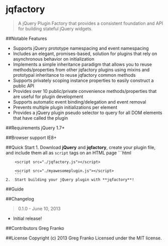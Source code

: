jqfactory
=========

> A jQuery Plugin Factory that provides a consistent foundation and API for building stateful jQuery widgets.  

##Notable Features
 - Supports jQuery prototype namespacing and event namespacing
 - Includes an elegant, promises-based, solution for plugins that rely on asynchronous behavior on initialization
 - Implements a simple inheritance paradigm that allows you to reuse methods/properties from other jqfactory plugins using mixins and prototypal inheritance to reuse jqfactory common methods
 - Supports privately scoping instance properties to easily construct a public API
 - Provides over 10 public/private convenience methods/properties that are useful for plugin development
 - Supports automatic event binding/delegation and event removal
 - Prevents multiple plugin initializations per element
 - Provides a jQuery plugin pseudo selector to query for all DOM elements that have called the plugin

 ##Requirements
 jQuery 1.7+

 ##Browser support
 IE8+

 ##Quick Start
    1.  Download **jQuery** and **jqfactory**, create your plugin file, and include them all as `script` tags on an HTML page
        ```html
        <script src="http://code.jquery.com/jquery-1.9.1.js"></script>

        <script src="./jqfactory.js"></script>

        <script src="./myawesomeplugin.js"></script>
        ```
    2.  Start building your jQuery plugin with **jqfactory**!

##Guide


 ##Changelog
 > 0.1.0 - June 10, 2013
  - Initial release!

 ##Contributors
 Greg Franko

 ##License
 Copyright (c) 2013 Greg Franko Licensed under the MIT license.


